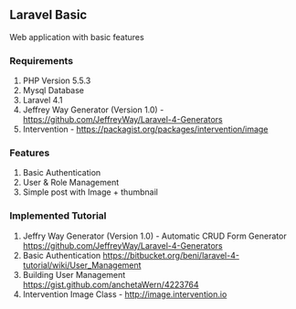 ## Laravel Basic
Web application with basic features

### Requirements
1. PHP Version 5.5.3
2. Mysql Database
3. Laravel 4.1
4. Jeffrey Way Generator (Version 1.0) - https://github.com/JeffreyWay/Laravel-4-Generators
5. Intervention - https://packagist.org/packages/intervention/image

### Features
1. Basic Authentication
2. User & Role Management
3. Simple post with Image + thumbnail

### Implemented Tutorial
1. Jeffry Way Generator (Version 1.0) - Automatic CRUD Form Generator
    https://github.com/JeffreyWay/Laravel-4-Generators
2. Basic Authentication
    https://bitbucket.org/beni/laravel-4-tutorial/wiki/User_Management
3. Building User Management
    https://gist.github.com/anchetaWern/4223764
4. Intervention Image Class - http://image.intervention.io








